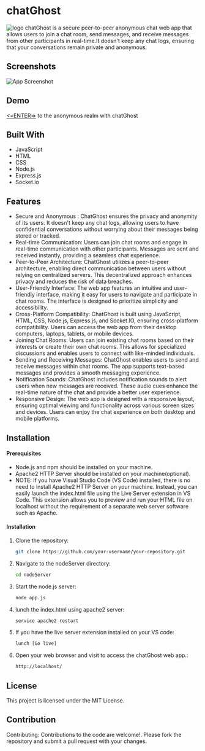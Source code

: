
# chatGhost

![logo](https://github.com/AnkitNayak-eth/chatGhost/assets/52006128/dae8817d-af94-4f1a-837c-84905407f3dc)
chatGhost is a secure peer-to-peer anonymous chat web app that allows users to join a chat room, send messages, and receive messages from other participants in real-time.It doesn't keep any chat logs, ensuring that your conversations remain private and anonymous.

## Screenshots
![App Screenshot](https://github.com/AnkitNayak-eth/chatGhost/assets/52006128/e3579b7c-ca91-4324-bcec-cf12b258ce18)

## Demo
[<=ENTER=>](http://141.148.214.44/) to the anonymous realm with chatGhost


## Built With
- JavaScript
- HTML
- CSS
- Node.js
- Express.js
- Socket.io

## Features

- Secure and Anonymous : ChatGhost ensures the privacy and anonymity of its users. It doesn't keep any chat logs, allowing users to have confidential conversations without worrying about their messages being stored or tracked.
- Real-time Communication: Users can join chat rooms and engage in real-time communication with other participants. Messages are sent and received instantly, providing a seamless chat experience.
- Peer-to-Peer Architecture: ChatGhost utilizes a peer-to-peer architecture, enabling direct communication between users without relying on centralized servers. This decentralized approach enhances privacy and reduces the risk of data breaches.
- User-Friendly Interface: The web app features an intuitive and user-friendly interface, making it easy for users to navigate and participate in chat rooms. The interface is designed to prioritize simplicity and accessibility.
- Cross-Platform Compatibility: ChatGhost is built using JavaScript, HTML, CSS, Node.js, Express.js, and Socket.IO, ensuring cross-platform compatibility. Users can access the web app from their desktop computers, laptops, tablets, or mobile devices.
- Joining Chat Rooms: Users can join existing chat rooms based on their interests or create their own chat rooms. This allows for specialized discussions and enables users to connect with like-minded individuals.
- Sending and Receiving Messages: ChatGhost enables users to send and receive messages within chat rooms. The app supports text-based messages and provides a smooth messaging experience.
- Notification Sounds: ChatGhost includes notification sounds to alert users when new messages are received. These audio cues enhance the real-time nature of the chat and provide a better user experience.
- Responsive Design: The web app is designed with a responsive layout, ensuring optimal viewing and functionality across various screen sizes and devices. Users can enjoy the chat experience on both desktop and mobile platforms.

## Installation

#### Prerequisites

- Node.js and npm should be installed on your machine.
- Apache2 HTTP Server should be installed on your machine(optional).
- NOTE: If you have Visual Studio Code (VS Code) installed, there is no need to install Apache2 HTTP Server on your machine. Instead, you can easily launch the index.html file using the Live Server extension in VS Code. This extension allows you to preview and run your HTML file on localhost without the requirement of a separate web server software such as Apache.
#### Installation

1. Clone the repository:

   ```bash
   git clone https://github.com/your-username/your-repository.git

2. Navigate to the nodeServer directory:

   ```bash
   cd nodeServer

3. Start the node.js server:

   ```bash
   node app.js

4. lunch the index.html using apache2 server:

   ```bash
   service apache2 restart

5. If you have the live server extension installed on your VS code:

   ```bash
   lunch [Go live]

6. Open your web browser and visit to access the chatGhost web app.:

   ```bash
   http://localhost/
## License

This project is licensed under the MIT License.


## Contribution
Contributing: Contributions to the code are welcome!. Please fork the repository and submit a pull request with your changes.

